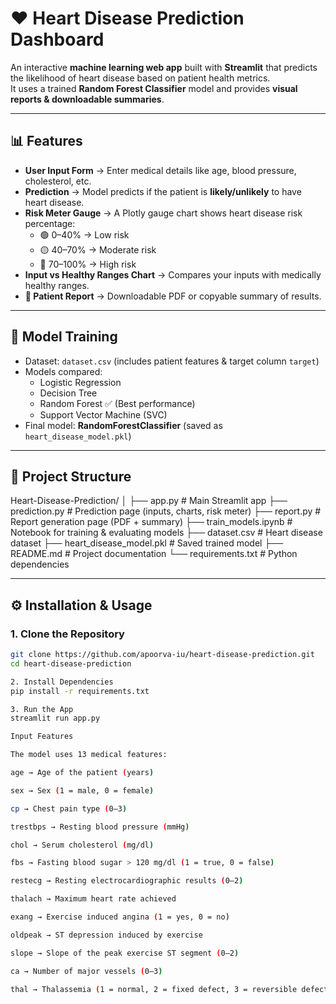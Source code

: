 # ❤️ Heart Disease Prediction Dashboard

An interactive **machine learning web app** built with **Streamlit** that predicts the likelihood of heart disease based on patient health metrics.  
It uses a trained **Random Forest Classifier** model and provides **visual reports & downloadable summaries**.

---

## 📊 Features

- **User Input Form** → Enter medical details like age, blood pressure, cholesterol, etc.  
- **Prediction** → Model predicts if the patient is **likely/unlikely** to have heart disease.  
- **Risk Meter Gauge** → A Plotly gauge chart shows heart disease risk percentage:
  - 🟢 0–40% → Low risk  
  - 🟡 40–70% → Moderate risk  
  - 🔴 70–100% → High risk  
- **Input vs Healthy Ranges Chart** → Compares your inputs with medically healthy ranges.  
- **📄 Patient Report** → Downloadable PDF or copyable summary of results.  

---

## 🧠 Model Training

- Dataset: `dataset.csv` (includes patient features & target column `target`)  
- Models compared:  
  - Logistic Regression  
  - Decision Tree  
  - Random Forest ✅ (Best performance)  
  - Support Vector Machine (SVC)  
- Final model: **RandomForestClassifier** (saved as `heart_disease_model.pkl`)

---


## 📂 Project Structure

Heart-Disease-Prediction/
│
├── app.py # Main Streamlit app
├── prediction.py # Prediction page (inputs, charts, risk meter)
├── report.py # Report generation page (PDF + summary)
├── train_models.ipynb # Notebook for training & evaluating models
├── dataset.csv # Heart disease dataset
├── heart_disease_model.pkl # Saved trained model
├── README.md # Project documentation
└── requirements.txt # Python dependencies


---

## ⚙️ Installation & Usage

### 1. Clone the Repository
```bash
git clone https://github.com/apoorva-iu/heart-disease-prediction.git
cd heart-disease-prediction

2. Install Dependencies
pip install -r requirements.txt

3. Run the App
streamlit run app.py

Input Features

The model uses 13 medical features:

age → Age of the patient (years)

sex → Sex (1 = male, 0 = female)

cp → Chest pain type (0–3)

trestbps → Resting blood pressure (mmHg)

chol → Serum cholesterol (mg/dl)

fbs → Fasting blood sugar > 120 mg/dl (1 = true, 0 = false)

restecg → Resting electrocardiographic results (0–2)

thalach → Maximum heart rate achieved

exang → Exercise induced angina (1 = yes, 0 = no)

oldpeak → ST depression induced by exercise

slope → Slope of the peak exercise ST segment (0–2)

ca → Number of major vessels (0–3)

thal → Thalassemia (1 = normal, 2 = fixed defect, 3 = reversible defect)




